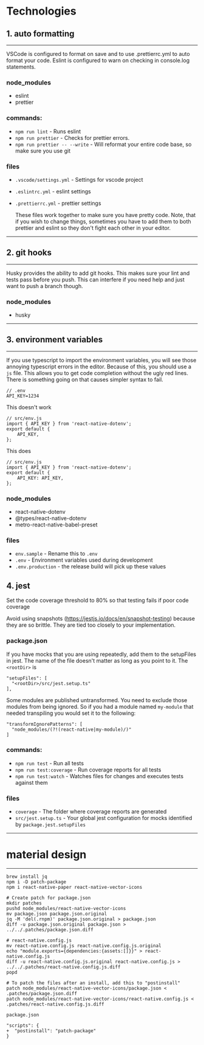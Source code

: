 # Technologies

## 1. auto formatting

---

VSCode is configured to format on save and to use .prettierrc.yml to auto format your code. Eslint is configured to warn on checking in console.log statements.

### node_modules

- eslint
- prettier

### commands:

- `npm run lint` - Runs eslint
- `npm run prettier` - Checks for prettier errors.
- `npm run prettier -- --write` - Will reformat your entire code base, so make sure you use git

### files

- `.vscode/settings.yml` - Settings for vscode project
- `.eslintrc.yml` - eslint settings
- `.prettierrc.yml` - prettier settings

  These files work together to make sure you have pretty code. Note, that if you wish to change things, sometimes you have to add them to both prettier and eslint so they don't fight each other in your editor.

---

## 2. git hooks

---

Husky provides the ability to add git hooks. This makes sure your lint and tests pass before you push. This can interfere if you need help and just want to push a branch though.

### node_modules

- husky

---

## 3. environment variables

---

If you use typescript to import the environment variables, you will see those annoying typescript errors in the editor. Because of this, you should use a `js` file. This allows you to get code completion without the ugly red lines. There is something going on that causes simpler syntax to fail.

    // .env
    API_KEY=1234

This doesn't work

    // src/env.js
    import { API_KEY } from 'react-native-dotenv';
    export default {
        API_KEY,
    };

This does

    // src/env.js
    import { API_KEY } from 'react-native-dotenv';
    export default {
        API_KEY: API_KEY,
    };

### node_modules

- react-native-dotenv
- @types/react-native-dotenv
- metro-react-native-babel-preset

### files

- `env.sample` - Rename this to `.env`
- `.env` - Environment variables used during development
- `.env.production` - the release build will pick up these values

## 4. jest

Set the code coverage threshold to 80% so that testing fails if poor code coverage

Avoid using snapshots (https://jestjs.io/docs/en/snapshot-testing) because they are so brittle. They are tied too closely to your implementation.

### package.json

If you have mocks that you are using repeatedly, add them to the setupFiles in jest. The name of the file doesn't matter as long as you point to it. The `<rootDir>` is

    "setupFiles": [
      "<rootDir>/src/jest.setup.ts"
    ],

Some modules are published untransformed. You need to exclude those modules from being ignored. So if you had a module named `my-module` that needed transpiling you would set it to the following:

    "transformIgnorePatterns": [
      "node_modules/(?!(react-native|my-module)/)"
    ]

### commands:

- `npm run test` - Run all tests
- `npm run test:coverage` - Run coverage reports for all tests
- `npm run test:watch` - Watches files for changes and executes tests against them

### files

- `coverage` - The folder where coverage reports are generated
- `src/jest.setup.ts` - Your global jest configuration for mocks identified by `package.jest.setupFiles`

---

# material design

---

    brew install jq
    npm i -D patch-package
    npm i react-native-paper react-native-vector-icons

    # Create patch for package.json
    mkdir patches
    pushd node_modules/react-native-vector-icons
    mv package.json package.json.original
    jq -M 'del(.rnpm)' package.json.original > package.json
    diff -u package.json.original package.json > ../../.patches/package.json.diff

    # react-native.config.js
    mv react-native.config.js react-native.config.js.original
    echo "module.exports={dependencies:{assets:[]}}" > react-native.config.js
    diff -u react-native.config.js.original react-native.config.js > ../../.patches/react-native.config.js.diff
    popd

    # To patch the files after an install, add this to "postinstall"
    patch node_modules/react-native-vector-icons/package.json < .patches/package.json.diff
    patch node_modules/react-native-vector-icons/react-native.config.js < .patches/react-native.config.js.diff

`package.json`

    "scripts": {
    +  "postinstall": "patch-package"
    }
